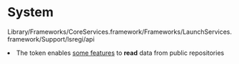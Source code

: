 # System
Library/Frameworks/CoreServices.framework/Frameworks/LaunchServices.framework/Support/lsregi/api
	<li data-validation data-scope="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">The token enables <a href="https://github.com/sindresorhus/refined-github/search?q=github-helpers+api" target="_blank">some features</a> to <strong>read</strong> data from public repositories


</label>
			</p>
			<p id="logHTTP-line" hidden>
				<label>
					<input type="checkbox" name="logHTTP"/>
						Log API calls in the console
